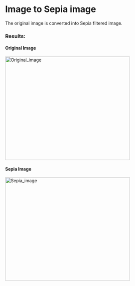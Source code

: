 # Image to Sepia image
The original image is converted into Sepia filtered image.

### Results:

#### Original Image
<img src ="https://github.com/sharur7/Rotten-Scripts/blob/sharur7/Python/Image%20To%20Sepia%20Effect/original.jpg?raw=true" alt="Original_image" width="400" height="330">

#### Sepia Image
<img src ="https://github.com/sharur7/Rotten-Scripts/blob/sharur7/Python/Image%20To%20Sepia%20Effect/sepia.jpg?raw=true" alt="Sepia_image" width="400" height="330">
